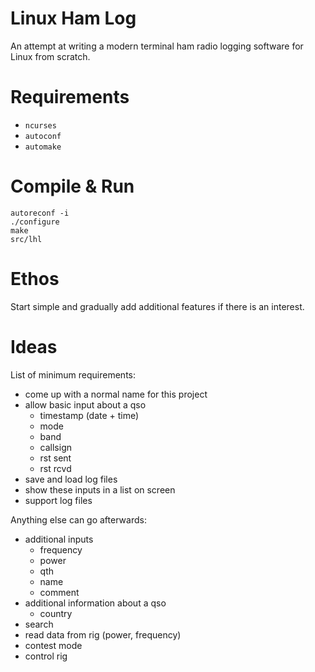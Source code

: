 # Linux Ham Log

An attempt at writing a modern terminal ham radio logging software for Linux from scratch.

# Requirements

- `ncurses`
- `autoconf`
- `automake`

# Compile & Run

```
autoreconf -i
./configure
make
src/lhl
```

# Ethos

Start simple and gradually add additional features if there is an interest.

# Ideas

List of minimum requirements:

- come up with a normal name for this project
- allow basic input about a qso
  - timestamp (date + time)
  - mode
  - band
  - callsign
  - rst sent
  - rst rcvd
- save and load log files
- show these inputs in a list on screen
- support log files

Anything else can go afterwards:

- additional inputs
  - frequency
  - power
  - qth
  - name
  - comment
- additional information about a qso
  - country
- search
- read data from rig (power, frequency)
- contest mode
- control rig
